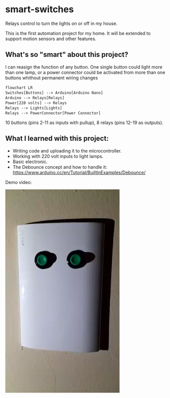 # smart-switches
Relays control to turn the lights on or off in my house.

This is the first automation project for my home. It will be extended to support motion sensors and other features.

## What's so "smart" about this project?
I can reasign the function of any button. One single button could light more than one lamp, or a power connector could be activated from more than one buttons whithout permanent wiring changes

```mermaid
flowchart LR
Switches[Buttons] --> Arduino[Arduino Nano]
Arduino --> Relays[Relays]
Power[220 volts] --> Relays
Relays --> Lights[Lights]
Relays --> PowerConnector[Power Connector]
```

10 buttons (pins 2-11 as inputs with pullup), 8 relays (pins 12-19 as outputs). 

## What I learned with this project:
- Writing code and uploading it to the microcontroller.
- Working with 220 volt inputs to light lamps.
- Basic electronic.
- The Debounce concept and how to handle it: https://www.arduino.cc/en/Tutorial/BuiltInExamples/Debounce/


Demo video:

[![Watch the video](https://github.com/gonzalorf/smart-switches/blob/main/demo.webp)](https://github.com/gonzalorf/smart-switches/blob/main/demo.webp)
